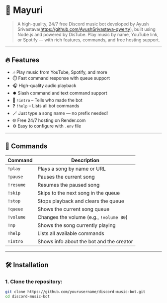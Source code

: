 # 🎵 Mayuri

> A high-quality, 24/7 free Discord music bot developed by Ayush Srivastava(https://github.com/AyushSrivastava-qwerty), built using Node.js and powered by DisTube. Play music by name, YouTube link, or Spotify — with rich features, commands, and free hosting support.

---

## 🔥 Features

- 🎶 Play music from YouTube, Spotify, and more
- ⏱️ Fast command response with queue support
- 🎧 High-quality audio playback
- ⏺️ Slash command and text command support
- 📜 `!intro` – Tells who made the bot
- ❓ `!help` – Lists all bot commands
- 🪄 Just type a song name — no prefix needed!
- 🌐 Free 24/7 hosting on Render.com
- ⚙️ Easy to configure with `.env` file

---

## 🚀 Commands

| Command       | Description                                     |
|---------------|-------------------------------------------------|
| `!play`       | Plays a song by name or URL                     |
| `!pause`      | Pauses the current song                         |
| `!resume`     | Resumes the paused song                         |
| `!skip`       | Skips to the next song in the queue             |
| `!stop`       | Stops playback and clears the queue             |
| `!queue`      | Shows the current song queue                    |
| `!volume`     | Changes the volume (e.g., `!volume 80`)         |
| `!np`         | Shows the song currently playing                |
| `!help`       | Lists all available commands                    |
| `!intro`      | Shows info about the bot and the creator        |

---

## 🛠️ Installation

### 1. Clone the repository:
```bash
git clone https://github.com/yourusername/discord-music-bot.git
cd discord-music-bot
